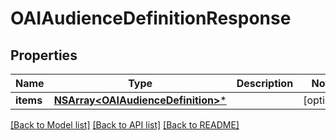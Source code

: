 # OAIAudienceDefinitionResponse

## Properties
Name | Type | Description | Notes
------------ | ------------- | ------------- | -------------
**items** | [**NSArray&lt;OAIAudienceDefinition&gt;***](OAIAudienceDefinition.md) |  | [optional] 

[[Back to Model list]](../README.md#documentation-for-models) [[Back to API list]](../README.md#documentation-for-api-endpoints) [[Back to README]](../README.md)


